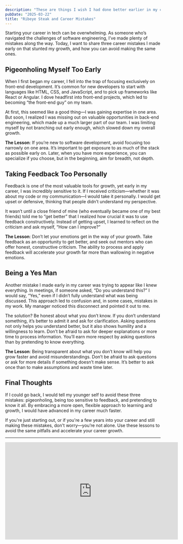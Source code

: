 ```yaml
---
description: "These are things I wish I had done better earlier in my career."
pubDate: "2025-03-22"
title: "Ribeye Steak and Career Mistakes"
---
```


Starting your career in tech can be overwhelming. As someone who’s navigated the challenges of software engineering, I’ve made plenty of mistakes along the way. Today, I want to share three career mistakes I made early on that stunted my growth, and how you can avoid making the same ones.

## Pigeonholing Myself Too Early

When I first began my career, I fell into the trap of focusing exclusively on front-end development. It’s common for new developers to start with languages like HTML, CSS, and JavaScript, and to pick up frameworks like React or Angular. I dove headfirst into front-end projects, which led to becoming “the front-end guy” on my team.

At first, this seemed like a good thing—I was gaining expertise in one area. But soon, I realized I was missing out on valuable opportunities in back-end engineering, which made up a much larger part of our team. I was limiting myself by not branching out early enough, which slowed down my overall growth.

**The Lesson**: If you’re new to software development, avoid focusing too narrowly on one area. It’s important to get exposure to as much of the stack as possible early on. Later, when you have more experience, you can specialize if you choose, but in the beginning, aim for breadth, not depth.

## Taking Feedback Too Personally

Feedback is one of the most valuable tools for growth, yet early in my career, I was incredibly sensitive to it. If I received criticism—whether it was about my code or my communication—I would take it personally. I would get upset or defensive, thinking that people didn’t understand my perspective.

It wasn’t until a close friend of mine (who eventually became one of my best friends) told me to “get better” that I realized how crucial it was to use feedback constructively. Instead of getting upset, I learned to reflect on the criticism and ask myself, “How can I improve?”

**The Lesson**: Don’t let your emotions get in the way of your growth. Take feedback as an opportunity to get better, and seek out mentors who can offer honest, constructive criticism. The ability to process and apply feedback will accelerate your growth far more than wallowing in negative emotions.

## Being a Yes Man

Another mistake I made early in my career was trying to appear like I knew everything. In meetings, if someone asked, “Do you understand this?” I would say, “Yes,” even if I didn’t fully understand what was being discussed. This approach led to confusion and, in some cases, mistakes in my work. My manager noticed this disconnect and pointed it out to me.

The solution? Be honest about what you don’t know. If you don’t understand something, it’s better to admit it and ask for clarification. Asking questions not only helps you understand better, but it also shows humility and a willingness to learn. Don’t be afraid to ask for deeper explanations or more time to process information. You’ll earn more respect by asking questions than by pretending to know everything.

**The Lesson**: Being transparent about what you don’t know will help you grow faster and avoid misunderstandings. Don’t be afraid to ask questions or ask for more details if something doesn’t make sense. It’s better to ask once than to make assumptions and waste time later.

## Final Thoughts

If I could go back, I would tell my younger self to avoid these three mistakes: pigeonholing, being too sensitive to feedback, and pretending to know it all. By embracing a more open, flexible approach to learning and growth, I would have advanced in my career much faster.

If you're just starting out, or if you're a few years into your career and still making these mistakes, don't worry—you’re not alone. Use these lessons to avoid the same pitfalls and accelerate your career growth.

---

<iframe width="560" height="315" class="mt-5 w-full" src="https://www.youtube.com/embed/BBMIJWUBo2s?si=giJEZse433Yx_0JD" title="YouTube video player" frameborder="0" allow="accelerometer; autoplay; clipboard-write; encrypted-media; gyroscope; picture-in-picture; web-share" referrerpolicy="strict-origin-when-cross-origin" allowfullscreen></iframe>
